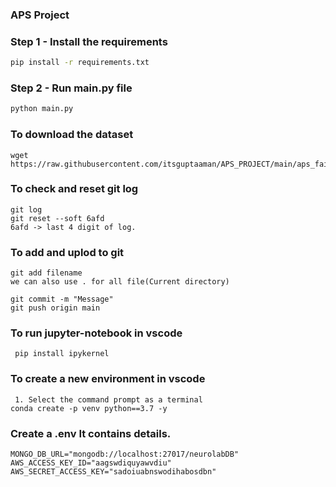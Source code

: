 ### **APS Project**


### Step 1 - Install the requirements

```bash
pip install -r requirements.txt
```

### Step 2 - Run main.py file

```bash
python main.py
```

### To download the dataset 
```
wget https://raw.githubusercontent.com/itsguptaaman/APS_PROJECT/main/aps_failure_training_set1.csv
```

### To check and reset git log
```
git log
git reset --soft 6afd
6afd -> last 4 digit of log. 
```

### To add and uplod to git
```
git add filename
we can also use . for all file(Current directory)

git commit -m "Message"
git push origin main
```

### To run jupyter-notebook in vscode
```
 pip install ipykernel
```

### **To create a new environment in vscode** 
```
 1. Select the command prompt as a terminal 
conda create -p venv python==3.7 -y
```

### Create a .env It contains details.
```
MONGO_DB_URL="mongodb://localhost:27017/neurolabDB"
AWS_ACCESS_KEY_ID="aagswdiquyawvdiu"
AWS_SECRET_ACCESS_KEY="sadoiuabnswodihabosdbn"
```